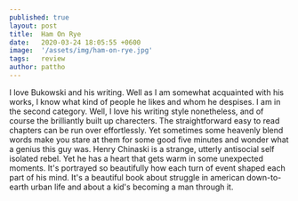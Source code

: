 ```yaml
---
published: true
layout: post
title:  Ham On Rye
date:   2020-03-24 18:05:55 +0600
image:  '/assets/img/ham-on-rye.jpg'
tags:   review
author: pattho
---
```

I love Bukowski and his writing. Well as I am somewhat acquainted with his works, I know what kind of people he likes and whom he despises. I am in the second category. Well, I love his writing style nonetheless, and of course the brilliantly built up charecters. The straightforward easy to read chapters can be  run over effortlessly. Yet sometimes some heavenly blend words make you stare at them for some good five minutes and wonder what a genius this guy was. 
Henry Chinaski is a strange, utterly antisocial self isolated rebel. Yet he has a heart that gets warm in some unexpected moments. It's portrayed so beautifully how each turn of event shaped each part of his mind. 
It's a beautiful book about struggle in american down-to-earth urban life and about a kid's becoming a man through it. 

